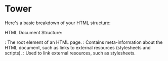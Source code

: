 # Tower
Here's a basic breakdown of your HTML structure:

HTML Document Structure:

<html>: The root element of an HTML page.
<head>: Contains meta-information about the HTML document, such as links to external resources (stylesheets and scripts).
<link>: Used to link external resources, such as stylesheets.
<script>: Used to include JavaScript files.
<body>: Contains the content of the HTML document.
Content:

An <input> element with the id attribute set to "numDisk" and a placeholder for user input.
A <button> element with the onclick attribute set to "makeMove," triggering a JavaScript function. It also has an id attribute set to "makemove" and a width attribute set to "40" (although the width attribute is not typically used for buttons).
A <div> element with the class attribute set to "game" and id attribute set to "game."
Script Files:

Links to external JavaScript files: "hanoi.js" and "tower.js."
Functionality:

The "makeMove" function is referenced in the button's onclick attribute. This function is expected to be defined in the "hanoi.js" file.
The structure suggests that this HTML is part of a project related to the Tower of Hanoi puzzle.
Without the content of the "styles.css," "hanoi.js," and "tower.js" files, and the README, it's challenging to provide specific details about the functionality and usage of your project. If you have specific questions or if there's anything you'd like to know or add, please provide more details.
